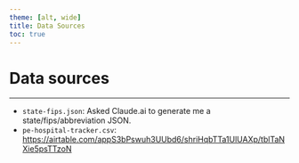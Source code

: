 ```yaml
---
theme: [alt, wide]
title: Data Sources
toc: true
---
```


# Data sources

--------

- `state-fips.json`: Asked Claude.ai to generate me a state/fips/abbreviation JSON.
- `pe-hospital-tracker.csv`: https://airtable.com/appS3bPswuh3UUbd6/shriHqbTTa1UlUAXp/tblTaNXie5psTTzoN